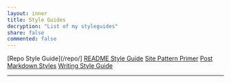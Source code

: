 ```yaml
---
layout: inner
title: Style Guides
decryption: "List of my styleguides"
share: false
commented: false
---
```


[Repo Style Guide](/repo/]
[README Style Guide](/readme/)
[Site Pattern Primer](/pattern-primer/)
[Post Markdown Styles](/markdown/)
[Writing Style Guide](/writing/)

---





